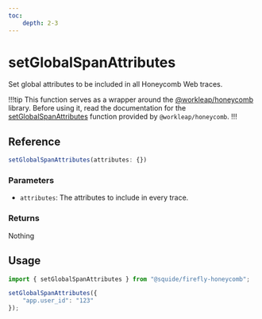 ```yaml
---
toc:
    depth: 2-3
---
```


# setGlobalSpanAttributes

Set global attributes to be included in all Honeycomb Web traces.

!!!tip
This function serves as a wrapper around the [@workleap/honeycomb](https://www.npmjs.com/package/@workleap/honeycomb) library. Before using it, read the documentation for the [setGlobalSpanAttributes](https://workleap.github.io/wl-honeycomb-web/reference/setglobalspanattributes/) function provided by `@workleap/honeycomb`.
!!!

## Reference

```ts
setGlobalSpanAttributes(attributes: {})
```

### Parameters

- `attributes`: The attributes to include in every trace.

### Returns

Nothing

## Usage

```ts
import { setGlobalSpanAttributes } from "@squide/firefly-honeycomb";

setGlobalSpanAttributes({
    "app.user_id": "123"
});
```
